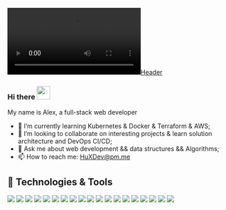 [![Header](https://github.com/Alex-HuXD/Alex-HuXD/blob/main/chill-mario.mp4 "Header")](#)


### Hi there <img src="https://raw.githubusercontent.com/MartinHeinz/MartinHeinz/master/wave.gif" width="30px">
My name is Alex, a full-stack web developer 

<!--
**Alex-HuXD/Alex-HuXD** is a ✨ _special_ ✨ repository because its `README.md` (this file) appears on your GitHub profile.

Here are some ideas to get you started:
-->

- 🌱 I’m currently learning Kubernetes & Docker & Terraform & AWS;
- 👯 I’m looking to collaborate on interesting projects & learn solution architecture and DevOps CI/CD;
- 💬 Ask me about  web development && data structures && Algorithms;
- 📫 How to reach me: HuXDev@pm.me


## 🔧 Technologies & Tools
![](https://img.shields.io/badge/Lang-Javascript-blue?style=plastic&logo=javascript)
![](https://img.shields.io/badge/Lang-Python-blue?style=plastic&logo=python)
![](https://img.shields.io/badge/Lang-Java-blue?style=plastic&logo=java)
![](https://img.shields.io/badge/Lang-SQL-blue?style=plastic&logo=SQL)
![](https://img.shields.io/badge/Framework-React/Redux-important?style=plastic&logo=react)
![](https://img.shields.io/badge/Framework-Next-important?style=plastic&logo=next)
![](https://img.shields.io/badge/Tool-Node/Express-orange?style=plastic&logo=node)
![](https://img.shields.io/badge/Tool-Django-orange)
![](https://img.shields.io/badge/DBMS-PostgreSQL-success)
![](https://img.shields.io/badge/DBMS-MySQL-success)
![](https://img.shields.io/badge/DBMS-MongoDB-success)
![](https://img.shields.io/badge/Tech-GraphQL-yellow)
![](https://img.shields.io/badge/Tech-Ajax-yellow)
![](https://img.shields.io/badge/Tech-Git/Bash-yellow)
![](https://img.shields.io/badge/Tech-Docker-yellow)
![](https://img.shields.io/badge/Know-AWS-informational)
![](https://img.shields.io/badge/Know-Serverless-informational)
![](https://img.shields.io/badge/Know-SPA-informational)
![](https://img.shields.io/badge/Know-Agile-informational)

<!--
## &#x1f4c8; GitHub Stats

<a href="https://github.com/Alex-HuXD">
  <img align="center" src="https://github-readme-stats.vercel.app/api/top-langs/?username=Alex-HuXD&hide=java,html,tex&title_color=ffffff&text_color=c9cacc&icon_color=2bbc8a&bg_color=1d1f21" />
</a>
-->
